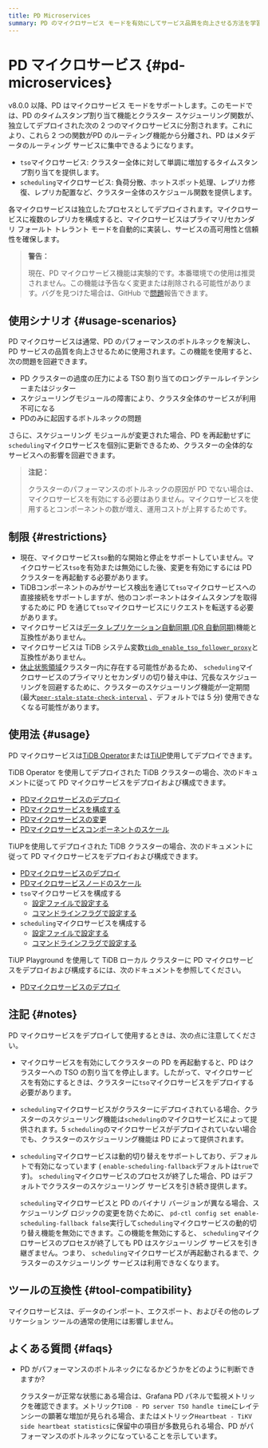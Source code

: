 ```yaml
---
title: PD Microservices
summary: PD のマイクロサービス モードを有効にしてサービス品質を向上させる方法を学習します。
---
```


# PD マイクロサービス {#pd-microservices}

v8.0.0 以降、PD はマイクロサービス モードをサポートします。このモードでは、PD のタイムスタンプ割り当て機能とクラスター スケジューリング関数が、独立してデプロイされた次の 2 つのマイクロサービスに分割されます。これにより、これら 2 つの関数がPD のルーティング機能から分離され、PD はメタデータのルーティング サービスに集中できるようになります。

-   `tso`マイクロサービス: クラスター全体に対して単調に増加するタイムスタンプ割り当てを提供します。
-   `scheduling`マイクロサービス: 負荷分散、ホットスポット処理、レプリカ修復、レプリカ配置など、クラスター全体のスケジュール関数を提供します。

各マイクロサービスは独立したプロセスとしてデプロイされます。マイクロサービスに複数のレプリカを構成すると、マイクロサービスはプライマリ/セカンダリ フォールト トレラント モードを自動的に実装し、サービスの高可用性と信頼性を確保します。

> **警告：**
>
> 現在、PD マイクロサービス機能は実験的です。本番環境での使用は推奨されません。この機能は予告なく変更または削除される可能性があります。バグを見つけた場合は、GitHub で[問題](https://github.com/tikv/pd/issues)報告できます。

## 使用シナリオ {#usage-scenarios}

PD マイクロサービスは通常、PD のパフォーマンスのボトルネックを解決し、PD サービスの品質を向上させるために使用されます。この機能を使用すると、次の問題を回避できます。

-   PD クラスターの過度の圧力による TSO 割り当てのロングテールレイテンシーまたはジッター
-   スケジューリングモジュールの障害により、クラスタ全体のサービスが利用不可になる
-   PDのみに起因するボトルネックの問題

さらに、スケジューリング モジュールが変更された場合、PD を再起動せずに`scheduling`マイクロサービスを個別に更新できるため、クラスターの全体的なサービスへの影響を回避できます。

> **注記：**
>
> クラスターのパフォーマンスのボトルネックの原因が PD でない場合は、マイクロサービスを有効にする必要はありません。マイクロサービスを使用するとコンポーネントの数が増え、運用コストが上昇するためです。

## 制限 {#restrictions}

-   現在、マイクロサービス`tso`動的な開始と停止をサポートしていません。マイクロサービス`tso`を有効または無効にした後、変更を有効にするには PD クラスターを再起動する必要があります。
-   TiDBコンポーネントのみがサービス検出を通じて`tso`マイクロサービスへの直接接続をサポートしますが、他のコンポーネントはタイムスタンプを取得するために PD を通じて`tso`マイクロサービスにリクエストを転送する必要があります。
-   マイクロサービスは[データ レプリケーション自動同期 (DR 自動同期)](/two-data-centers-in-one-city-deployment.md)機能と互換性がありません。
-   マイクロサービスは TiDB システム変数[`tidb_enable_tso_follower_proxy`](/system-variables.md#tidb_enable_tso_follower_proxy-new-in-v530)と互換性がありません。
-   [休止状態領域](/tikv-configuration-file.md#hibernate-regions)クラスター内に存在する可能性があるため、 `scheduling`マイクロサービスのプライマリとセカンダリの切り替え中は、冗長なスケジューリングを回避するために、クラスターのスケジューリング機能が一定期間 (最大[`peer-stale-state-check-interval`](/tikv-configuration-file.md#peer-stale-state-check-interval) 、デフォルトでは 5 分) 使用できなくなる可能性があります。

## 使用法 {#usage}

PD マイクロサービスは[TiDB Operator](https://docs.pingcap.com/tidb-in-kubernetes/stable/)または[TiUP](/tiup/tiup-overview.md)使用してデプロイできます。

<SimpleTab>
<div label="TiDB Operator">

TiDB Operator を使用してデプロイされた TiDB クラスターの場合、次のドキュメントに従って PD マイクロサービスをデプロイおよび構成できます。

-   [PDマイクロサービスのデプロイ](https://docs.pingcap.com/tidb-in-kubernetes/stable/configure-a-tidb-cluster#enable-pd-microservices)
-   [PDマイクロサービスを構成する](https://docs.pingcap.com/tidb-in-kubernetes/stable/configure-a-tidb-cluster#configure-pd-microservices)
-   [PDマイクロサービスの変更](https://docs.pingcap.com/tidb-in-kubernetes/stable/modify-tidb-configuration#modify-pd-microservice-configuration)
-   [PDマイクロサービスコンポーネントのスケール](https://docs.pingcap.com/tidb-in-kubernetes/stable/scale-a-tidb-cluster#scale-pd-microservice-components)

</div>
<div label="TiUP">

TiUPを使用してデプロイされた TiDB クラスターの場合、次のドキュメントに従って PD マイクロサービスをデプロイおよび構成できます。

-   [PDマイクロサービスのデプロイ](/pd-microservices-deployment-topology.md)
-   [PDマイクロサービスノードのスケール](/scale-microservices-using-tiup.md)
-   `tso`マイクロサービスを構成する
    -   [設定ファイルで設定する](/tso-configuration-file.md)
    -   [コマンドラインフラグで設定する](/command-line-flags-for-tso-configuration.md)
-   `scheduling`マイクロサービスを構成する
    -   [設定ファイルで設定する](/scheduling-configuration-file.md)
    -   [コマンドラインフラグで設定する](/command-line-flags-for-scheduling-configuration.md)

</div>
<div label="TiUP Playground">

TiUP Playground を使用して TiDB ローカル クラスターに PD マイクロサービスをデプロイおよび構成するには、次のドキュメントを参照してください。

-   [PDマイクロサービスのデプロイ](/tiup/tiup-playground.md#deploy-pd-microservices)

</div>
</SimpleTab>

## 注記 {#notes}

PD マイクロサービスをデプロイして使用するときは、次の点に注意してください。

-   マイクロサービスを有効にしてクラスターの PD を再起動すると、PD はクラスターへの TSO の割り当てを停止します。したがって、マイクロサービスを有効にするときは、クラスターに`tso`マイクロサービスをデプロイする必要があります。
-   `scheduling`マイクロサービスがクラスターにデプロイされている場合、クラスターのスケジューリング機能は`scheduling`のマイクロサービスによって提供されます。5 `scheduling`のマイクロサービスがデプロイされていない場合でも、クラスターのスケジューリング機能は PD によって提供されます。
-   `scheduling`マイクロサービスは動的切り替えをサポートしており、デフォルトで有効になっています ( `enable-scheduling-fallback`デフォルトは`true`です)。 `scheduling`マイクロサービスのプロセスが終了した場合、PD はデフォルトでクラスターのスケジューリング サービスを引き続き提供します。

    `scheduling`マイクロサービスと PD のバイナリ バージョンが異なる場合、スケジューリング ロジックの変更を防ぐために、 `pd-ctl config set enable-scheduling-fallback false`実行して`scheduling`マイクロサービスの動的切り替え機能を無効にできます。この機能を無効にすると、 `scheduling`マイクロサービスのプロセスが終了しても PD はスケジューリング サービスを引き継ぎません。つまり、 `scheduling`マイクロサービスが再起動されるまで、クラスターのスケジューリング サービスは利用できなくなります。

## ツールの互換性 {#tool-compatibility}

マイクロサービスは、データのインポート、エクスポート、およびその他のレプリケーション ツールの通常の使用には影響しません。

## よくある質問 {#faqs}

-   PD がパフォーマンスのボトルネックになるかどうかをどのように判断できますか?

    クラスターが正常な状態にある場合は、Grafana PD パネルで監視メトリックを確認できます。メトリック`TiDB - PD server TSO handle time`にレイテンシーの顕著な増加が見られる場合、またはメトリック`Heartbeat - TiKV side heartbeat statistics`に保留中の項目が多数見られる場合、PD がパフォーマンスのボトルネックになっていることを示しています。
